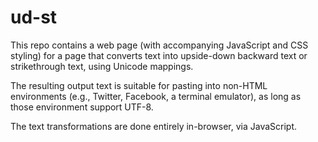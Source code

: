 # ud-st

This repo contains a web page (with accompanying JavaScript and CSS styling)
for a page that converts text into upside-down backward text or strikethrough
text, using Unicode mappings.

The resulting output text is suitable for pasting into non-HTML environments
(e.g., Twitter, Facebook, a terminal emulator), as long as those environment
support UTF-8.

The text transformations are done entirely in-browser, via JavaScript.
